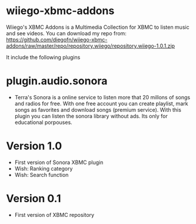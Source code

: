 wiiego-xbmc-addons
==================

Wiiego's XBMC Addons is a Multimedia Collection for XBMC to listen music and see videos.
You can download my repo from: https://github.com/diegofn/wiiego-xbmc-addons/raw/master/repo/repository.wiiego/repository.wiiego-1.0.1.zip 

It include the following plugins

plugin.audio.sonora
===================

- Terra's Sonora is a online service to listen more that 20 millons of songs and radios for free. With one free account you can create playlist, mark songs as favorites and download songs (premium service). With this plugin you can listen the sonora library without ads. Its only for educational porpouses.

Version 1.0
===========

- First version of Sonora XBMC plugin
- Wish: Ranking category
- Wish: Search function

Version 0.1
===========

- First version of XBMC repository

